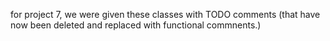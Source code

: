 for project 7, we were given these classes with TODO comments (that have now been deleted and replaced with functional commnents.)
